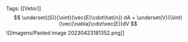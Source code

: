 Tags: [[Vetor]]
$$
\underset{(S)}{\oint}(\vec{E}\cdot\hat{n}) dA = \underset{V}{\iiint}(\vec{\nabla}\cdot\vec{E})dV
$$
![[Imagens/Pasted image 20230423181352.png]]
